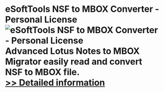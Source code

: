 # eSoftTools NSF to MBOX Converter - Personal License<br />![eSoftTools NSF to MBOX Converter - Personal License](https://mycommerce.akamaized.net/api/pimages/P300877004/BIG/300877004.GIF)<br />Advanced Lotus Notes to MBOX Migrator easily read and convert NSF to MBOX file.<br />[>> Detailed information](https://secure.shareit.com/shareit/product.html?productid=300877004&affiliateid=200057808)